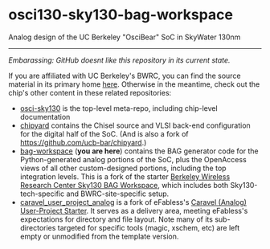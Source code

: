 # osci130-sky130-bag-workspace

Analog design of the UC Berkeley "OsciBear" SoC in SkyWater 130nm

---

*Embarassing: GitHub doesnt like this repository in its current state.*

If you are affiliated with UC Berkeley's BWRC, you can find the source material in its primary home [here](https://bwrcrepo.eecs.berkeley.edu/swtech130/osci-sky130-bag-workspace). 
Otherwise in the meantime, check out the chip's other content in these related repositories:

* [osci-sky130](https://github.com/ucberkeley-ee290c/osci-sky130) is the top-level meta-repo, including chip-level documentation
* [chipyard](./chipyard) contains the Chisel source and VLSI back-end configuration for the digital half of the SoC. (And is also a fork of https://github.com/ucb-bar/chipyard.)
* [bag-workspace](./bag-workspace) (**you are here**) contains the BAG generator code for the Python-generated analog portions of the SoC, plus the OpenAccess views of all other custom-designed portions, including the top integration levels. This is a fork of the starter [Berkeley Wireless Research Center Sky130 BAG Workspace](https://bwrcrepo.eecs.berkeley.edu/swtech130/bag3_skywater130_workspace), which includes both Sky130-tech-specific and BWRC-site-specific setup.
* [caravel_user_project_analog](./caravel_user_project_analog) is a fork of eFabless's [Caravel (Analog) User-Project Starter](https://github.com/efabless/caravel_user_project_analog). It serves as a delivery area, meeting eFabless's expectations for directory and file layout. Note many of its sub-directories targeted for specific tools (magic, xschem, etc) are left empty or unmodified from the template version.

